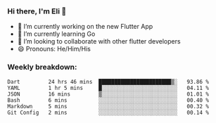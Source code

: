 ### Hi there, I'm Eli 👋
- 🔭 I’m currently working on the new Flutter App
- 🌱 I’m currently learning Go
- 🦄 I’m looking to collaborate with other flutter developers
- 😄 Pronouns: He/Him/His

### Weekly breakdown:
<!--START_SECTION:waka-->

```text
Dart         24 hrs 46 mins  ███████████████████████▒░   93.86 %
YAML         1 hr 5 mins     █░░░░░░░░░░░░░░░░░░░░░░░░   04.11 %
JSON         16 mins         ▒░░░░░░░░░░░░░░░░░░░░░░░░   01.01 %
Bash         6 mins          ░░░░░░░░░░░░░░░░░░░░░░░░░   00.40 %
Markdown     5 mins          ░░░░░░░░░░░░░░░░░░░░░░░░░   00.32 %
Git Config   2 mins          ░░░░░░░░░░░░░░░░░░░░░░░░░   00.14 %
```

<!--END_SECTION:waka-->
